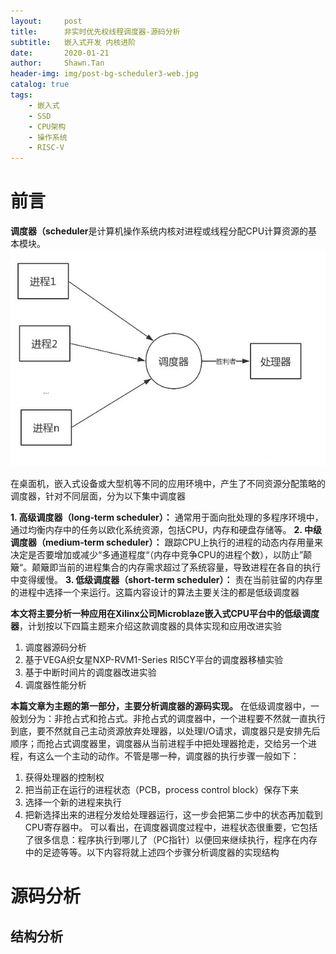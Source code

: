```yaml
---
layout:     post
title:      非实时优先权线程调度器-源码分析
subtitle:   嵌入式开发 内核进阶
date:       2020-01-21
author:     Shawn.Tan
header-img: img/post-bg-scheduler3-web.jpg
catalog: true
tags:
    - 嵌入式
    - SSD
    - CPU架构
    - 操作系统
    - RISC-V
---
```

# 前言
**调度器（scheduler**是计算机操作系统内核对进程或线程分配CPU计算资源的基本模块。
![调度器功能](img/post-sheduler-structure-web1.jpg)

在桌面机，嵌入式设备或大型机等不同的应用环境中，产生了不同资源分配策略的调度器，针对不同层面，分为以下集中调度器

**1. 高级调度器（long-term scheduler）：** 通常用于面向批处理的多程序环境中，通过均衡内存中的任务以欧化系统资源，包括CPU，内存和硬盘存储等。
**2. 中级调度器（medium-term scheduler）：** 跟踪CPU上执行的进程的动态内存用量来决定是否要增加或减少“多通道程度“（内存中竞争CPU的进程个数），以防止”颠簸“。颠簸即当前的进程集合的内存需求超过了系统容量，导致进程在各自的执行中变得缓慢。
**3. 低级调度器（short-term scheduler）：** 责在当前驻留的内存里的进程中选择一个来运行。这篇内容设计的算法主要关注的都是低级调度器

**本文将主要分析一种应用在Xilinx公司Microblaze嵌入式CPU平台中的低级调度器**，计划按以下四篇主题来介绍这款调度器的具体实现和应用改进实验

1. 调度器源码分析
2. 基于VEGA织女星NXP-RVM1-Series RI5CY平台的调度器移植实验
3. 基于中断时间片的调度器改进实验
4. 调度器性能分析

**本篇文章为主题的第一部分，主要分析调度器的源码实现。** 在低级调度器中，一般划分为：非抢占式和抢占式。非抢占式的调度器中，一个进程要不然就一直执行到底，要不然就自己主动资源放弃处理器，以处理I/O请求，调度器只是安排先后顺序；而抢占式调度器里，调度器从当前进程手中把处理器抢走，交给另一个进程，有这么一个主动的动作。不管是哪一种，调度器的执行步骤一般如下：

1. 获得处理器的控制权
2. 把当前正在运行的进程状态（PCB，process control block）保存下来
3. 选择一个新的进程来执行
4. 把新选择出来的进程分发给处理器运行，这一步会把第二步中的状态再加载到CPU寄存器中。
可以看出，在调度器调度过程中，进程状态很重要，它包括了很多信息：程序执行到哪儿了（PC指针）以便回来继续执行，程序在内存中的足迹等等。以下内容将就上述四个步骤分析调度器的实现结构


# 源码分析

## 结构分析







